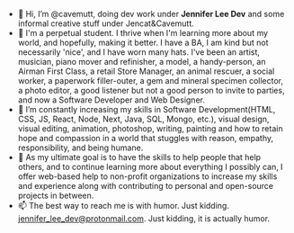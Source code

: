 - 👋 Hi, I’m @cavemutt, doing dev work under **Jennifer Lee Dev** and some informal creative stuff under Jencat&Cavemutt.
- 👀 I'm a perpetual student. I thrive when I'm learning more about my world, and hopefully, making it better. I have a BA, I am kind but not necessarily 'nice', and I have worn many hats. I've been an artist, musician, piano mover and refinisher, a model, a handy-person, an Airman First Class, a retail Store Manager, an animal rescuer, a social worker, a paperwork filler-outer, a gem and mineral specimen collector, a photo editor, a good listener but not a good person to invite to parties, and now a Software Developer and Web Designer.  
- 🌱 I’m constantly increasing my skills in Software Development(HTML, CSS, JS, React, Node, Next, Java, SQL, Mongo, etc.), visual design, visual editing, animation, photoshop, writing, painting and how to retain hope and compassion in a world that stuggles with reason, empathy, responsibility, and being humane.
- 💞️ As my ultimate goal is to have the skills to help people that help others, and to continue learning more about everything I possibly can, I offer web-based help to non-profit organizations to increase my skills and experience along with contributing to personal and open-source projects in between. 
- 📫 The best way to reach me is with humor. Just kidding. jennifer_lee_dev@protonmail.com. Just kidding, it is actually humor.

<!---
cavemutt/cavemutt is a ✨ special ✨ repository because its `README.md` (this file) appears on your GitHub profile.
You can click the Preview link to take a look at your changes.
--->
